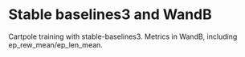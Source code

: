# Stable baselines3 and WandB

Cartpole training with stable-baselines3.
Metrics in WandB, including ep_rew_mean/ep_len_mean.
